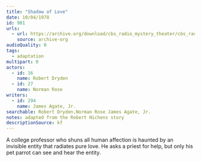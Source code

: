 ```yaml
---
title: "Shadow of Love"
date: 10/04/1978
id: 901
urls: 
  - url: https://archive.org/download/cbs_radio_mystery_theater/cbs_radio_mystery_theater-0901-0950.zip/cbs_radio_mystery_theater-0901-0950%2Fcbsrmt_0901_shadow_of_love.mp3
    source: archive-org
audioQuality: 0
tags: 
  - adaptation
multipart: 0
actors:  
  - id: 16
    name: Robert Dryden  
  - id: 27
    name: Norman Rose
writers:  
  - id: 294
    name: James Agate, Jr.
searchable: Robert Dryden,Norman Rose James Agate, Jr.
notes: adapted from the Robert Hichens story
descriptionSource: kf
---
```

A college professor who shuns all human affection is haunted by an invisible entity that radiates pure love. He asks a priest for help, but only his pet parrot can see and hear the entity.